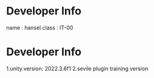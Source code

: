 # Developer Info

name : hansel
class : IT-00

# Developer Info

1.unity.version: 2022.3.6f1
2.sevile plugin training version 